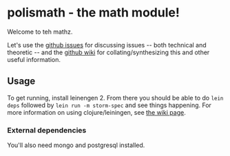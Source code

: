 # polismath - the math module!

Welcome to teh mathz.

Let's use the [github issues](https://github.com/metasoarous/polismath/issues) for discussing issues -- both technical and theoretic -- and the [github wiki](https://github.com/metasoarous/polismath/wiki/_pages) for collating/synthesizing this and other useful information.

## Usage

To get running, install leinengen 2.
From there you should be able to do `lein deps` followed by `lein run -m storm-spec` and see things happening.
For more information on using clojure/leiningen, see [the wiki page](https://github.com/metasoarous/polismath/wiki/Working-with-clojure).

### External dependencies

You'll also need mongo and postgresql installed.


